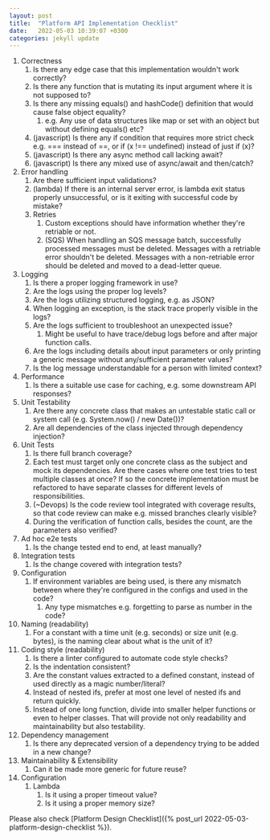 ```yaml
---
layout: post
title:  "Platform API Implementation Checklist"
date:   2022-05-03 10:39:07 +0300
categories: jekyll update
---
```


1. Correctness
    1. Is there any edge case that this implementation wouldn't work correctly?
    1. Is there any function that is mutating its input argument where it is not supposed to?
    1. Is there any missing equals() and hashCode() definition that would cause false object equality?
        1. e.g. Any use of data structures like map or set with an object but without defining equals() etc?
    1. (javascript) Is there any if condition that requires more strict check e.g. === instead of ==, or if (x !== undefined) instead of just if (x)?
    1. (javascript) Is there any async method call lacking await?
    1. (javascript) Is there any mixed use of async/await and then/catch?
1. Error handling
    1. Are there sufficient input validations?
    1. (lambda) If there is an internal server error, is lambda exit status properly unsuccessful, or is it exiting with successful code by mistake?
    1. Retries
        1. Custom exceptions should have information whether they're retriable or not.
        1. (SQS) When handling an SQS message batch, successfully processed messages must be deleted. Messages with a retriable error shouldn't be deleted. Messages with a non-retriable error should be deleted and moved to a dead-letter queue.
1. Logging
    1. Is there a proper logging framework in use?
    1. Are the logs using the proper log levels?
    1. Are the logs utilizing structured logging, e.g. as JSON?
    1. When logging an exception, is the stack trace properly visible in the logs?
    1. Are the logs sufficient to troubleshoot an unexpected issue?
        1. Might be useful to have trace/debug logs before and after major function calls.
    1. Are the logs including details about input parameters or only printing a generic message without any/sufficient parameter values?
    1. Is the log message understandable for a person with limited context?
1. Performance
    1. Is there a suitable use case for caching, e.g. some downstream API responses?
1. Unit Testability
    1. Are there any concrete class that makes an untestable static call or system call (e.g. System.now() / new Date())?
    1. Are all dependencies of the class injected through dependency injection?
1. Unit Tests
    1. Is there full branch coverage?
    1. Each test must target only one concrete class as the subject and mock its dependencies. Are there cases where one test tries to test multiple classes at once? If so the concrete implementation must be refactored to have separate classes for different levels of responsibilities.
    1. (~Devops) Is the code review tool integrated with coverage results, so that code review can make e.g. missed branches clearly visible?
    1. During the verification of function calls, besides the count, are the parameters also verified?
1. Ad hoc e2e tests
    1. Is the change tested end to end, at least manually?
1. Integration tests
    1. Is the change covered with integration tests?
1. Configuration
    1. If environment variables are being used, is there any mismatch between where they're configured in the configs and used in the code?
        1. Any type mismatches e.g. forgetting to parse as number in the code?
1. Naming (readability)
    1. For a constant with a time unit (e.g. seconds) or size unit (e.g. bytes), is the naming clear about what is the unit of it?
1. Coding style (readability)
    1. Is there a linter configured to automate code style checks?
    1. Is the indentation consistent?
    1. Are the constant values extracted to a defined constant, instead of used directly as a magic number/literal?
    1. Instead of nested ifs, prefer at most one level of nested ifs and return quickly.
    1. Instead of one long function, divide into smaller helper functions or even to helper classes. That will provide not only readability and maintainability but also testability.
1. Dependency management
    1. Is there any deprecated version of a dependency trying to be added in a new change?
1. Maintainability & Extensibility
    1. Can it be made more generic for future reuse?
1. Configuration
    1. Lambda
        1. Is it using a proper timeout value?
        1. Is it using a proper memory size?

Please also check [Platform Design Checklist]({% post_url 2022-05-03-platform-design-checklist %}).
